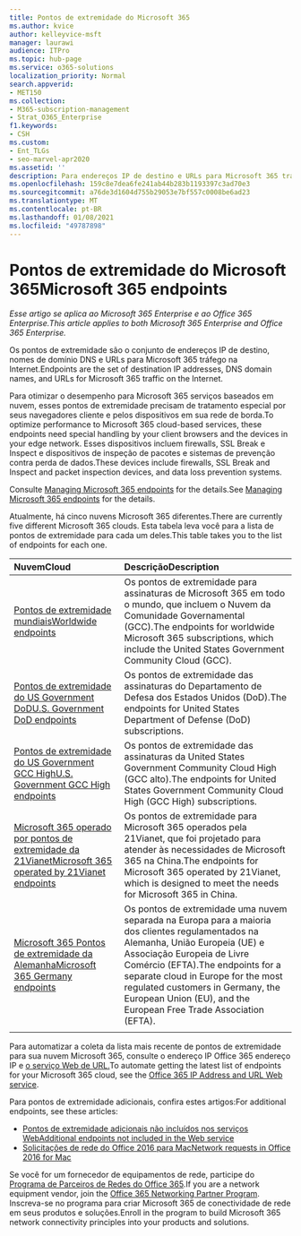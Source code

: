 ```yaml
---
title: Pontos de extremidade do Microsoft 365
ms.author: kvice
author: kelleyvice-msft
manager: laurawi
audience: ITPro
ms.topic: hub-page
ms.service: o365-solutions
localization_priority: Normal
search.appverid:
- MET150
ms.collection:
- M365-subscription-management
- Strat_O365_Enterprise
f1.keywords:
- CSH
ms.custom:
- Ent_TLGs
- seo-marvel-apr2020
ms.assetid: ''
description: Para endereços IP de destino e URLs para Microsoft 365 tráfego, use esta lista de artigos para os pontos de extremidade da Internet das diferentes nuvens Microsoft 365 de segurança.
ms.openlocfilehash: 159c8e7dea6fe241ab44b283b1193397c3ad70e3
ms.sourcegitcommit: a76de3d1604d755b29053e7bf557c0008be6ad23
ms.translationtype: MT
ms.contentlocale: pt-BR
ms.lasthandoff: 01/08/2021
ms.locfileid: "49787898"
---
```

# <a name="microsoft-365-endpoints"></a><span data-ttu-id="4ba0c-103">Pontos de extremidade do Microsoft 365</span><span class="sxs-lookup"><span data-stu-id="4ba0c-103">Microsoft 365 endpoints</span></span>

<span data-ttu-id="4ba0c-104">*Esse artigo se aplica ao Microsoft 365 Enterprise e ao Office 365 Enterprise.*</span><span class="sxs-lookup"><span data-stu-id="4ba0c-104">*This article applies to both Microsoft 365 Enterprise and Office 365 Enterprise.*</span></span>

<span data-ttu-id="4ba0c-105">Os pontos de extremidade são o conjunto de endereços IP de destino, nomes de domínio DNS e URLs para Microsoft 365 tráfego na Internet.</span><span class="sxs-lookup"><span data-stu-id="4ba0c-105">Endpoints are the set of destination IP addresses, DNS domain names, and URLs for Microsoft 365 traffic on the Internet.</span></span> 

<span data-ttu-id="4ba0c-106">Para otimizar o desempenho para Microsoft 365 serviços baseados em nuvem, esses pontos de extremidade precisam de tratamento especial por seus navegadores cliente e pelos dispositivos em sua rede de borda.</span><span class="sxs-lookup"><span data-stu-id="4ba0c-106">To optimize performance to Microsoft 365 cloud-based services, these endpoints need special handling by your client browsers and the devices in your edge network.</span></span> <span data-ttu-id="4ba0c-107">Esses dispositivos incluem firewalls, SSL Break e Inspect e dispositivos de inspeção de pacotes e sistemas de prevenção contra perda de dados.</span><span class="sxs-lookup"><span data-stu-id="4ba0c-107">These devices include firewalls, SSL Break and Inspect and packet inspection devices, and data loss prevention systems.</span></span>

<span data-ttu-id="4ba0c-108">Consulte [Managing Microsoft 365 endpoints](managing-office-365-endpoints.md) for the details.</span><span class="sxs-lookup"><span data-stu-id="4ba0c-108">See [Managing Microsoft 365 endpoints](managing-office-365-endpoints.md) for the details.</span></span>

<span data-ttu-id="4ba0c-109">Atualmente, há cinco nuvens Microsoft 365 diferentes.</span><span class="sxs-lookup"><span data-stu-id="4ba0c-109">There are currently five different Microsoft 365 clouds.</span></span> <span data-ttu-id="4ba0c-110">Esta tabela leva você para a lista de pontos de extremidade para cada um deles.</span><span class="sxs-lookup"><span data-stu-id="4ba0c-110">This table takes you to the list of endpoints for each one.</span></span>

| <span data-ttu-id="4ba0c-111">Nuvem</span><span class="sxs-lookup"><span data-stu-id="4ba0c-111">Cloud</span></span> | <span data-ttu-id="4ba0c-112">Descrição</span><span class="sxs-lookup"><span data-stu-id="4ba0c-112">Description</span></span> |
|:-------|:-----|
| [<span data-ttu-id="4ba0c-113">Pontos de extremidade mundiais</span><span class="sxs-lookup"><span data-stu-id="4ba0c-113">Worldwide endpoints</span></span>](urls-and-ip-address-ranges.md) | <span data-ttu-id="4ba0c-114">Os pontos de extremidade para assinaturas de Microsoft 365 em todo o mundo, que incluem o Nuvem da Comunidade Governamental (GCC).</span><span class="sxs-lookup"><span data-stu-id="4ba0c-114">The endpoints for worldwide Microsoft 365 subscriptions, which include the United States Government Community Cloud (GCC).</span></span> |
| [<span data-ttu-id="4ba0c-115">Pontos de extremidade do US Government DoD</span><span class="sxs-lookup"><span data-stu-id="4ba0c-115">U.S. Government DoD endpoints</span></span>](microsoft-365-u-s-government-dod-endpoints.md) | <span data-ttu-id="4ba0c-116">Os pontos de extremidade das assinaturas do Departamento de Defesa dos Estados Unidos (DoD).</span><span class="sxs-lookup"><span data-stu-id="4ba0c-116">The endpoints for United States Department of Defense (DoD) subscriptions.</span></span> |
| [<span data-ttu-id="4ba0c-117">Pontos de extremidade do US Government GCC High</span><span class="sxs-lookup"><span data-stu-id="4ba0c-117">U.S. Government GCC High endpoints</span></span>](microsoft-365-u-s-government-gcc-high-endpoints.md) | <span data-ttu-id="4ba0c-118">Os pontos de extremidade das assinaturas da United States Government Community Cloud High (GCC alto).</span><span class="sxs-lookup"><span data-stu-id="4ba0c-118">The endpoints for United States Government Community Cloud High (GCC High) subscriptions.</span></span> |
| [<span data-ttu-id="4ba0c-119">Microsoft 365 operado por pontos de extremidade da 21Vianet</span><span class="sxs-lookup"><span data-stu-id="4ba0c-119">Microsoft 365 operated by 21Vianet endpoints</span></span>](urls-and-ip-address-ranges-21vianet.md) | <span data-ttu-id="4ba0c-120">Os pontos de extremidade para Microsoft 365 operados pela 21Vianet, que foi projetado para atender às necessidades de Microsoft 365 na China.</span><span class="sxs-lookup"><span data-stu-id="4ba0c-120">The endpoints for Microsoft 365 operated by 21Vianet, which is designed to meet the needs for Microsoft 365 in China.</span></span> |
| [<span data-ttu-id="4ba0c-121">Microsoft 365 Pontos de extremidade da Alemanha</span><span class="sxs-lookup"><span data-stu-id="4ba0c-121">Microsoft 365 Germany endpoints</span></span>](microsoft-365-germany-endpoints.md) | <span data-ttu-id="4ba0c-122">Os pontos de extremidade uma nuvem separada na Europa para a maioria dos clientes regulamentados na Alemanha, União Europeia (UE) e Associação Europeia de Livre Comércio (EFTA).</span><span class="sxs-lookup"><span data-stu-id="4ba0c-122">The endpoints for a separate cloud in Europe for the most regulated customers in Germany, the European Union (EU), and the European Free Trade Association (EFTA).</span></span> |
|||

<span data-ttu-id="4ba0c-123">Para automatizar a coleta da lista mais recente de pontos de extremidade para sua nuvem Microsoft 365, consulte o endereço IP Office 365 endereço IP e [o serviço Web de URL.](microsoft-365-ip-web-service.md)</span><span class="sxs-lookup"><span data-stu-id="4ba0c-123">To automate getting the latest list of endpoints for your Microsoft 365 cloud, see the [Office 365 IP Address and URL Web service](microsoft-365-ip-web-service.md).</span></span>

<span data-ttu-id="4ba0c-124">Para pontos de extremidade adicionais, confira estes artigos:</span><span class="sxs-lookup"><span data-stu-id="4ba0c-124">For additional endpoints, see these articles:</span></span>

- [<span data-ttu-id="4ba0c-125">Pontos de extremidade adicionais não incluídos nos serviços Web</span><span class="sxs-lookup"><span data-stu-id="4ba0c-125">Additional endpoints not included in the Web service</span></span>](additional-office365-ip-addresses-and-urls.md)
- [<span data-ttu-id="4ba0c-126">Solicitações de rede do Office 2016 para Mac</span><span class="sxs-lookup"><span data-stu-id="4ba0c-126">Network requests in Office 2016 for Mac</span></span>](network-requests-in-office-2016-for-mac.md)

<span data-ttu-id="4ba0c-127">Se você for um fornecedor de equipamentos de rede, participe do [Programa de Parceiros de Redes do Office 365](microsoft-365-networking-partner-program.md).</span><span class="sxs-lookup"><span data-stu-id="4ba0c-127">If you are a network equipment vendor, join the [Office 365 Networking Partner Program](microsoft-365-networking-partner-program.md).</span></span> <span data-ttu-id="4ba0c-128">Inscreva-se no programa para criar Microsoft 365 de conectividade de rede em seus produtos e soluções.</span><span class="sxs-lookup"><span data-stu-id="4ba0c-128">Enroll in the program to build Microsoft 365 network connectivity principles into your products and solutions.</span></span> 
